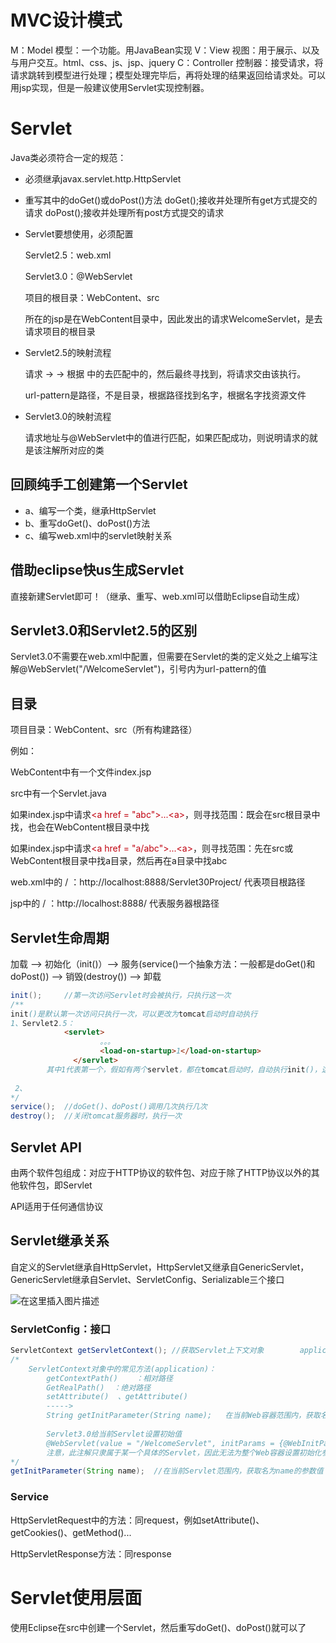 # MVC设计模式
M：Model    模型：一个功能。用JavaBean实现
V：View     视图：用于展示、以及与用户交互。html、css、js、jsp、jquery
C：Controller   控制器：接受请求，将请求跳转到模型进行处理；模型处理完毕后，再将处理的结果返回给请求处。可以用jsp实现，但是一般建议使用Servlet实现控制器。

# Servlet

Java类必须符合一定的规范：
* 必须继承javax.servlet.http.HttpServlet

* 重写其中的doGet()或doPost()方法
doGet();接收并处理所有get方式提交的请求
doPost();接收并处理所有post方式提交的请求

* Servlet要想使用，必须配置

  Servlet2.5：web.xml

  Servlet3.0：@WebServlet

  项目的根目录：WebContent、src

  <a href = "WelcomeServlet"></a>所在的jsp是在WebContent目录中，因此发出的请求WelcomeServlet，是去请求项目的根目录

* Servlet2.5的映射流程

  请求 -> <url-pattern> -> 根据<servlet-mapping> 中的<servlet-name>去匹配<servlet>中的<servlet-name>，然后最终寻找到<servlet-class>，将请求交由该<servlet-class>执行。

  url-pattern是路径，不是目录，根据路径找到名字，根据名字找资源文件

* Servlet3.0的映射流程

  请求地址与@WebServlet中的值进行匹配，如果匹配成功，则说明请求的就是该注解所对应的类

  

## 回顾纯手工创建第一个Servlet

* a、编写一个类，继承HttpServlet
* b、重写doGet()、doPost()方法
* c、编写web.xml中的servlet映射关系

## 借助eclipse快us生成Servlet

直接新建Servlet即可！（继承、重写、web.xml可以借助Eclipse自动生成）

## Servlet3.0和Servlet2.5的区别

Servlet3.0不需要在web.xml中配置，但需要在Servlet的类的定义处之上编写注解@WebServlet("/WelcomeServlet")，引号内为url-pattern的值

## 目录

项目目录：WebContent、src（所有构建路径）

例如：

WebContent中有一个文件index.jsp

src中有一个Servlet.java

如果index.jsp中请求<font color = "COLOR.RED">\<a href = "abc"\>...\<a\></font>，则寻找范围：既会在src根目录中找，也会在WebContent根目录中找

如果index.jsp中请求<font color = "COLOR.RED">\<a href = "a/abc"\>...\<a\></font>，则寻找范围：先在src或WebContent根目录中找a目录，然后再在a目录中找abc

web.xml中的 / ：http://localhost:8888/Servlet30Project/		代表项目根路径

jsp中的 / ：http://localhost:8888/		代表服务器根路径

## Servlet生命周期

加载 ——> 初始化（init()）——> 服务(service()一个抽象方法：一般都是doGet()和doPost()) ——> 销毁(destroy()) ——>  卸载

~~~java
init();		//第一次访问Servlet时会被执行，只执行这一次
/**
init()是默认第一次访问只执行一次，可以更改为tomcat启动时自动执行
1、Servlet2.5：
            <servlet>
            		。。。
                    <load-on-startup>1</load-on-startup>
              </servlet>
        其中1代表第一个，假如有两个servlet，都在tomcat启动时，自动执行init()，这个数字就表示了顺序
  
 2、
*/
service();	//doGet()、doPost()调用几次执行几次
destroy();	//关闭tomcat服务器时，执行一次
~~~

## Servlet API

由两个软件包组成：对应于HTTP协议的软件包、对应于除了HTTP协议以外的其他软件包，即Servlet

API适用于任何通信协议

## Servlet继承关系

自定义的Servlet继承自HttpServlet，HttpServlet又继承自GenericServlet，GenericServlet继承自Servlet、ServletConfig、Serializable三个接口

![在这里插入图片描述](https://img-blog.csdnimg.cn/20200208200842233.png)

### ServletConfig：接口

~~~java
ServletContext getServletContext();	//获取Servlet上下文对象		application
/*
	ServletContext对象中的常见方法(application)：
    	getContextPath()	：相对路径
    	GetRealPath()  ：绝对路径
    	setAttribute()	、getAttribute()
    	----->
    	String getInitParameter(String name);	在当前Web容器范围内，获取名为name的参数值（初始化参数）
    	
    	Servlet3.0给当前Servlet设置初始值
    	@WebServlet(value = "/WelcomeServlet", initParams = {@WebInitParam(name = "servletparam30",value = "servletparam30...")},loadOnStartup = 1)
    	注意，此注解只隶属于某一个具体的Servlet，因此无法为整个Web容器设置初始化参数，如果要通过3.0设置Web容器初始化参数，任然要在web.xml中设置
*/
getInitParameter(String name);	//在当前Servlet范围内，获取名为name的参数值（初始化参数）
~~~

### Service

HttpServletRequest中的方法：同request，例如setAttribute()、getCookies()、getMethod()...

HttpServletResponse方法：同response

# Servlet使用层面

使用Eclipse在src中创建一个Servlet，然后重写doGet()、doPost()就可以了